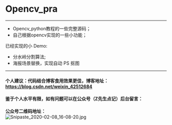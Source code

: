# Opencv_pra
----
* Opencv_python教程的一些完整源码；
* 自己根据opencv实现的一些小功能；

已经实现的小 Demo:
* 分水岭分割算法;
* 海报场景替换，实现自动 PS 抠图
----
#### 个人建议：代码结合博客食用效果更佳，博客地址：https://blog.csdn.net/weixin_42512684

#### 鉴于个人水平有限，如有问题可以在公众号（Z先生点记）后台留言：

**公众号二维码地址：**
<br>
![Snipaste_2020-02-08_16-08-20.jpg](http://ww1.sinaimg.cn/large/007wRTdIly1gbp24g2fhlj30kc07a0th.jpg)

